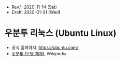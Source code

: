 * Rev.1: 2020-11-14 (Sat)
* Draft: 2020-01-01 (Wed)

# 우분투 리눅스 (Ubuntu Linux)
* 공식 홈페이지: https://ubuntu.com/
* [우분투 (운영 체제)](https://ko.wikipedia.org/wiki/%EC%9A%B0%EB%B6%84%ED%88%AC_(%EC%9A%B4%EC%98%81_%EC%B2%B4%EC%A0%9C)), Wikipedia
